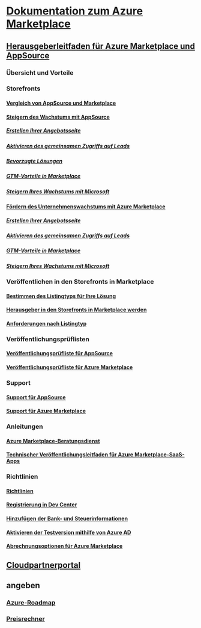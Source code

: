 # [Dokumentation zum Azure Marketplace](index.md)  

## [Herausgeberleitfaden für Azure Marketplace und AppSource](./marketplace-publishers-guide.md)  
### Übersicht und Vorteile  
### Storefronts  
#### [Vergleich von AppSource und Marketplace](./comparing-appsource-azure-marketplace.md)  
#### [Steigern des Wachstums mit AppSource](./grow-your-business-with-appsource.md)  
##### [Erstellen Ihrer Angebotsseite](./build-your-landing-page.md)  
##### [Aktivieren des gemeinsamen Zugriffs auf Leads](./enable-lead-sharing.md)  
##### [Bevorzugte Lösungen](./preferred-solutions.md)
##### [GTM-Vorteile in Marketplace](./gtm-benefits.md)  
##### [Steigern Ihres Wachstums mit Microsoft](./promote-your-business-with-microsoft.md)  
#### [Fördern des Unternehmenswachstums mit Azure Marketplace](./grow-your-business-with-azure-marketplace.md)  
##### [Erstellen Ihrer Angebotsseite](./build-your-landing-page.md)  
##### [Aktivieren des gemeinsamen Zugriffs auf Leads](./enable-lead-sharing.md)  
##### [GTM-Vorteile in Marketplace](./gtm-benefits.md)  
##### [Steigern Ihres Wachstums mit Microsoft](./promote-your-business-with-microsoft.md)  

### Veröffentlichen in den Storefronts in Marketplace  
#### [Bestimmen des Listingtyps für Ihre Lösung](./determine-your-listing-type.md)  
#### [Herausgeber in den Storefronts in Marketplace werden](./become-publisher.md)  
#### [Anforderungen nach Listingtyp](./listing-type-requirements.md)  

### Veröffentlichungsprüflisten  
#### [Veröffentlichungsprüfliste für AppSource](./publishing-checklist-appsource.md)  
#### [Veröffentlichungsprüfliste für Azure Marketplace](./publishing-checklist-azure-marketplace.md)  

### Support  
#### [Support für AppSource](./support-appsource.md)  
#### [Support für Azure Marketplace](./support-azure-marketplace.md)  

### Anleitungen  
#### [Azure Marketplace-Beratungsdienst](consulting-services.md)  
#### [Technischer Veröffentlichungsleitfaden für Azure Marketplace-SaaS-Apps](marketplace-saas-applications-technical-publishing-guide.md) 

### Richtlinien  
#### [Richtlinien](./guidelines.md)  
#### [Registrierung in Dev Center](./register-dev-center.md)  
#### [Hinzufügen der Bank- und Steuerinformationen](./add-bank-tax-info.md)  
#### [Aktivieren der Testversion mithilfe von Azure AD](./enable-trial-using-azure-ad.md)  
#### [Abrechnungsoptionen für Azure Marketplace](./billing-options-azure-marketplace.md)  

## [Cloudpartnerportal](./cloud-partner-portal/cloud-partner-portal-what-is-the-cloud-partner-portal.md)  

## angeben  
### [Azure-Roadmap](https://azure.microsoft.com/roadmap/)  
### [Preisrechner](https://azure.microsoft.com/pricing/calculator/)  
